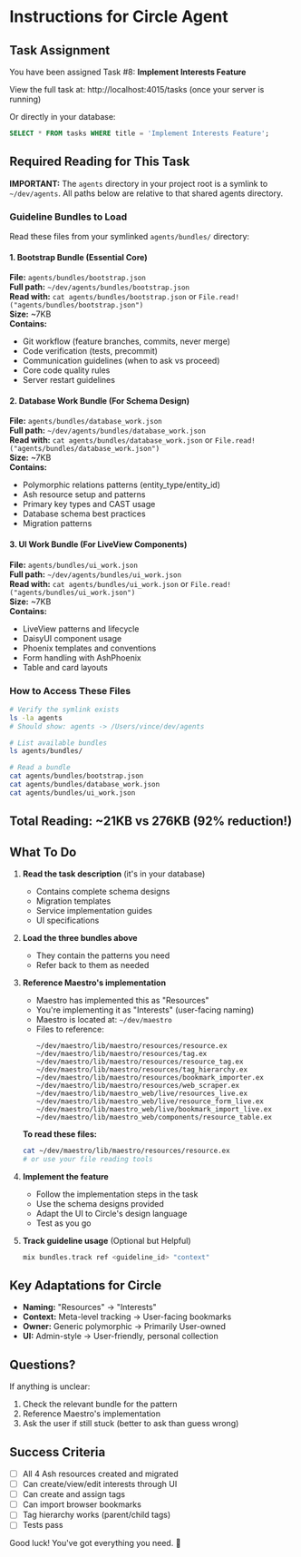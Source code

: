 # Instructions for Circle Agent

## Task Assignment

You have been assigned Task #8: **Implement Interests Feature**

View the full task at: http://localhost:4015/tasks (once your server is running)

Or directly in your database:
```sql
SELECT * FROM tasks WHERE title = 'Implement Interests Feature';
```

## Required Reading for This Task

**IMPORTANT:** The `agents` directory in your project root is a symlink to `~/dev/agents`.
All paths below are relative to that shared agents directory.

### Guideline Bundles to Load

Read these files from your symlinked `agents/bundles/` directory:

#### 1. Bootstrap Bundle (Essential Core)
**File:** `agents/bundles/bootstrap.json`  
**Full path:** `~/dev/agents/bundles/bootstrap.json`  
**Read with:** `cat agents/bundles/bootstrap.json` or `File.read!("agents/bundles/bootstrap.json")`  
**Size:** ~7KB  
**Contains:**
- Git workflow (feature branches, commits, never merge)
- Code verification (tests, precommit)
- Communication guidelines (when to ask vs proceed)
- Core code quality rules
- Server restart guidelines

#### 2. Database Work Bundle (For Schema Design)
**File:** `agents/bundles/database_work.json`  
**Full path:** `~/dev/agents/bundles/database_work.json`  
**Read with:** `cat agents/bundles/database_work.json` or `File.read!("agents/bundles/database_work.json")`  
**Size:** ~7KB  
**Contains:**
- Polymorphic relations patterns (entity_type/entity_id)
- Ash resource setup and patterns
- Primary key types and CAST usage
- Database schema best practices
- Migration patterns

#### 3. UI Work Bundle (For LiveView Components)
**File:** `agents/bundles/ui_work.json`  
**Full path:** `~/dev/agents/bundles/ui_work.json`  
**Read with:** `cat agents/bundles/ui_work.json` or `File.read!("agents/bundles/ui_work.json")`  
**Size:** ~7KB  
**Contains:**
- LiveView patterns and lifecycle
- DaisyUI component usage
- Phoenix templates and conventions
- Form handling with AshPhoenix
- Table and card layouts

### How to Access These Files

```bash
# Verify the symlink exists
ls -la agents
# Should show: agents -> /Users/vince/dev/agents

# List available bundles
ls agents/bundles/

# Read a bundle
cat agents/bundles/bootstrap.json
cat agents/bundles/database_work.json
cat agents/bundles/ui_work.json
```

## Total Reading: ~21KB vs 276KB (92% reduction!)

## What To Do

1. **Read the task description** (it's in your database)
   - Contains complete schema designs
   - Migration templates
   - Service implementation guides
   - UI specifications

2. **Load the three bundles above**
   - They contain the patterns you need
   - Refer back to them as needed

3. **Reference Maestro's implementation**
   - Maestro has implemented this as "Resources"
   - You're implementing it as "Interests" (user-facing naming)
   - Maestro is located at: `~/dev/maestro`
   - Files to reference:
     ```
     ~/dev/maestro/lib/maestro/resources/resource.ex
     ~/dev/maestro/lib/maestro/resources/tag.ex
     ~/dev/maestro/lib/maestro/resources/resource_tag.ex
     ~/dev/maestro/lib/maestro/resources/tag_hierarchy.ex
     ~/dev/maestro/lib/maestro/resources/bookmark_importer.ex
     ~/dev/maestro/lib/maestro/resources/web_scraper.ex
     ~/dev/maestro/lib/maestro_web/live/resources_live.ex
     ~/dev/maestro/lib/maestro_web/live/resource_form_live.ex
     ~/dev/maestro/lib/maestro_web/live/bookmark_import_live.ex
     ~/dev/maestro/lib/maestro_web/components/resource_table.ex
     ```
   
   **To read these files:**
   ```bash
   cat ~/dev/maestro/lib/maestro/resources/resource.ex
   # or use your file reading tools
   ```

4. **Implement the feature**
   - Follow the implementation steps in the task
   - Use the schema designs provided
   - Adapt the UI to Circle's design language
   - Test as you go

5. **Track guideline usage** (Optional but Helpful)
   ```bash
   mix bundles.track ref <guideline_id> "context"
   ```

## Key Adaptations for Circle

- **Naming:** "Resources" → "Interests"
- **Context:** Meta-level tracking → User-facing bookmarks
- **Owner:** Generic polymorphic → Primarily User-owned
- **UI:** Admin-style → User-friendly, personal collection

## Questions?

If anything is unclear:
1. Check the relevant bundle for the pattern
2. Reference Maestro's implementation
3. Ask the user if still stuck (better to ask than guess wrong)

## Success Criteria

- [ ] All 4 Ash resources created and migrated
- [ ] Can create/view/edit interests through UI
- [ ] Can create and assign tags
- [ ] Can import browser bookmarks
- [ ] Tag hierarchy works (parent/child tags)
- [ ] Tests pass

Good luck! You've got everything you need. 🚀
